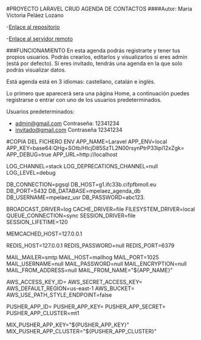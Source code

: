 #PROYECTO LARAVEL CRUD AGENDA DE CONTACTOS
####Autor: Maria Victoria Peláez Lozano

-[Enlace al repositorio](https://github.com/DAW-presencial/laravel_pruebas-victoriapelaez/tree/main/proyecto-crud-agenda)

-[Enlace al servidor remoto](http://mpelaez.ifc33b.cifpfbmoll.eu/proyectos/laravel_pruebas-victoriapelaez/proyecto-crud-agenda/public/) 

###FUNCIONAMIENTO
En esta agenda podrás registrarte y tener tus propios usuarios. Podrás crearlos, editarlos y visualizarlos si eres admin (está por defecto).
Si eres invitado, tendrás una agenda en la que solo podrás visualizar datos. 

Está agenda está en 3 idiomas: castellano, catalán e inglés.

Lo primero que aparecerá sera una página Home, a continuación puedes registrarse o entrar con uno de los usuarios predeterminados.


Usuarios predeterminados: 
- admin@gmail.com 
Contraseña: 12341234
- invitado@gmail.com
Contraseña 12341234

#COPIA DEL FICHERO ENV
APP_NAME=Laravel
APP_ENV=local
APP_KEY=base64:QHg+SOtb/HIcjD85SzTL2N00rsynPtrP33ipi12xZgk=
APP_DEBUG=true
APP_URL=http://localhost

LOG_CHANNEL=stack
LOG_DEPRECATIONS_CHANNEL=null
LOG_LEVEL=debug

DB_CONNECTION=pgsql
DB_HOST=g1.ifc33b.cifpfbmoll.eu
DB_PORT=5432
DB_DATABASE=mpelaez_agenda_db
DB_USERNAME=mpelaez_usr
DB_PASSWORD=abc123.

BROADCAST_DRIVER=log
CACHE_DRIVER=file
FILESYSTEM_DRIVER=local
QUEUE_CONNECTION=sync
SESSION_DRIVER=file
SESSION_LIFETIME=120

MEMCACHED_HOST=127.0.0.1

REDIS_HOST=127.0.0.1
REDIS_PASSWORD=null
REDIS_PORT=6379

MAIL_MAILER=smtp
MAIL_HOST=mailhog
MAIL_PORT=1025
MAIL_USERNAME=null
MAIL_PASSWORD=null
MAIL_ENCRYPTION=null
MAIL_FROM_ADDRESS=null
MAIL_FROM_NAME="${APP_NAME}"

AWS_ACCESS_KEY_ID=
AWS_SECRET_ACCESS_KEY=
AWS_DEFAULT_REGION=us-east-1
AWS_BUCKET=
AWS_USE_PATH_STYLE_ENDPOINT=false

PUSHER_APP_ID=
PUSHER_APP_KEY=
PUSHER_APP_SECRET=
PUSHER_APP_CLUSTER=mt1

MIX_PUSHER_APP_KEY="${PUSHER_APP_KEY}"
MIX_PUSHER_APP_CLUSTER="${PUSHER_APP_CLUSTER}"


